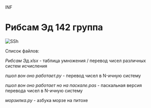INF
# Рибсам Эд 142 группа
![SSh](https://blogger.googleusercontent.com/img/b/R29vZ2xl/AVvXsEi9MnPC34ivRXFb29-U51AnDOj3wNreMEJVC7-msLNluuAQ5PJOokwd1astCY4rxDhzhhTR5R60OmIFOb-A4zASMxjGlcAj7ntCE6Y1-WedRSNlyU1ZLjakEzMIPd-W2Jz9_qn8_rGI7qCF_KpjYmJJQpzMTJv-BWxJ2bQb44rUU06_BtkgM_SJcRLP_A/s1600/starship.jpg)

Список файлов:

_Рибсам Эд.xlsx_ - таблица умножения / перевод чисел различных систем исчисления

_пшол вон оно работает.py_ - перевод чисел в N-ичную систему 

_пшол вон оно работает но на паскале.pas_ - паскальная версия перевода чисел в N-ичную систему 

_морзилка.py_ - азбука морзе на питохе

